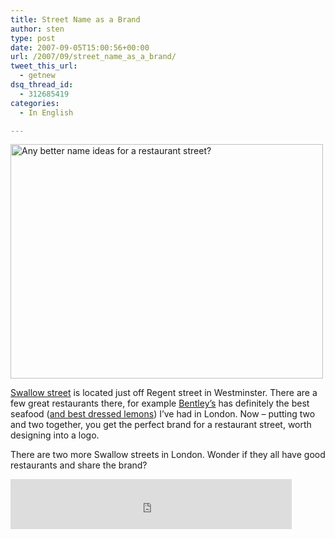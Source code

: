 ```yaml
---
title: Street Name as a Brand
author: sten
type: post
date: 2007-09-05T15:00:56+00:00
url: /2007/09/street_name_as_a_brand/
tweet_this_url:
  - getnew
dsq_thread_id:
  - 312685419
categories:
  - In English

---
```

[<img src="http://farm2.static.flickr.com/1418/1328121891_5d8923f9bf.jpg" width="500" height="375" alt="Any better name ideas for a restaurant street?" />][1]
  
[Swallow street][2] is located just off Regent street in Westminster. There are a few great restaurants there, for example [Bentley&#8217;s][3] has definitely the best seafood ([and best dressed lemons][4]) I&#8217;ve had in London. Now &#8211; putting two and two together, you get the perfect brand for a restaurant street, worth designing into a logo.
  
There are two more Swallow streets in London. Wonder if they all have good restaurants and share the brand?

<iframe src="http://www.facebook.com/plugins/like.php?href=http%3A%2F%2Fsten.tamkivi.com%2F2007%2F09%2Fstreet_name_as_a_brand%2F&layout=standard&show_faces=true&width=450&action=like&colorscheme=light&height=80" scrolling="no" frameborder="0" style="border:none; overflow:hidden; width:450px; height:80px;" allowTransparency="true"></iframe>

 [1]: http://www.flickr.com/photos/seikatsu/1328121891/ "Photo Sharing"
 [2]: http://www.londontown.com/LondonStreets/swallow_street_e8a.html
 [3]: http://www.londontown.com/LondonInformation/Restaurant/Bentleys/10da/
 [4]: http://www.flickr.com/photos/seikatsu/1328093343/